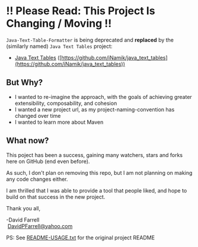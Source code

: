 # !! Please Read: This Project Is Changing / Moving !!

`Java-Text-Table-Formatter` is being deprecated and **replaced** by the (similarly named) `Java Text Tables` project:

* [Java Text Tables](https://github.com/iNamik/java_text_tables) ([https://github.com/iNamik/java_text_tables](https://github.com/iNamik/java_text_tables))

## But Why?

* I wanted to re-imagine the approach, with the goals of achieving greater extensibility, composability, and cohesion
* I wanted a new project url, as my project-naming-convention has changed over time
* I wanted to learn more about Maven

## What now?

This poject has been a success, gaining many watchers, stars and forks here on GitHub (end even before).

As such, I don't plan on removing this repo, but I am not planning on making any code changes either.

I am thrilled that I was able to provide a tool that people liked, and hope to build on that success in the new project.

Thank you all,

-David Farrell<br/>
&nbsp;DavidPFarrell@yahoo.com
 
PS: See [README-USAGE.txt](https://github.com/iNamik/Java-Text-Table-Formatter/blob/master/README-USAGE.txt) for the original project README
